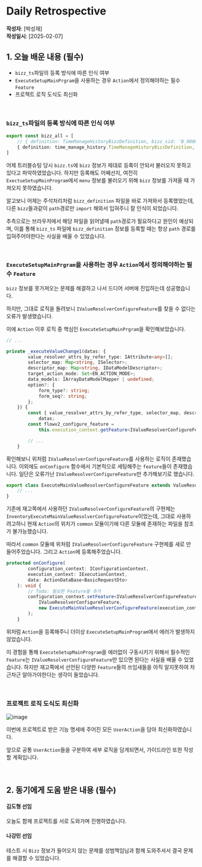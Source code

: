 # Daily Retrospective

**작성자**: [박성재]  
**작성일시**: [2025-02-07]

## 1. 오늘 배운 내용 (필수)

- `bizz_ts`파일의 등록 방식에 따른 인식 여부
- `ExecuteSetupMainPrgram`을 사용하는 경우 `Action`에서 정의해야하는 필수 `Feature`
- 프로젝트 로직 도식도 최신화

<br/>

### `bizz_ts`파일의 등록 방식에 따른 인식 여부

```typescript
export const bizz_all = [
    // { definition: TimeManageHistoryBizzDefinition, bizz_sid: 'B_000000E201770' },
    { definition: time_manage_history.TimeManageHistoryBizzDefinition, bizz_sid: 'B_000000E201770' },
]
```
어제 트러블슈팅 당시 `bizz.ts`에 `bizz` 정보가 제대로 등록이 안되서 불러오지 못하고 있다고 파악하였었습니다. 하지만 등록해도 어째선지, 여전히 `ExectueSetupMainProgram`에서 `menu` 정보를 불러오기 위해 `bizz` 정보를 가져올 때 가져오지 못하였습니다.

알고보니 어제는 주석처리처럼 `bizz_definition` 파일을 바로 가져와서 등록했었는데, 다른 `bizz`들과같이 `path`경로만 `import` 해와서 입혀주니 잘 인식이 되었습니다.

추측으로는 브라우저에서 해당 파일을 읽어낼때 `path`경로가 필요하다고 원인이 예상되며, 이를 통해 `bizz_ts` 파일에 `bizz_definition` 정보를 등록할 때는 항상 `path` 경로를 입혀주어야한다는 사실을 배울 수 있었습니다.

<br/>

### `ExecuteSetupMainPrgram`을 사용하는 경우 `Action`에서 정의해야하는 필수 `Feature`
`bizz` 정보를 못가져오는 문제를 해결하고 나서 드디어 서버에 진입하는데 성공했습니다.

하지만, 그대로 로직을 돌려보니 `IValueResolverConfigureFeature`를 찾을 수 없다는 오류가 발생했습니다.

이에 `Action` 이후 로직 중 핵심인 `ExecuteSetupMainPrgram`을 확인해보았습니다.

```typescript
// ...

private _executeValueChange1(datas: {
		value_resolver_attrs_by_refer_type: IAttribute<any>[];
		selector_map: Map<string, ISelector>;
		descriptor_map: Map<string, IDataModelDescriptor>;
		target_action_mode: Set<EN_ACTION_MODE>;
		data_models: IArrayDataModelMapper | undefined;
		option?: {
			form_type?: string;
			form_seq?: string;
		};
	}) {
		const { value_resolver_attrs_by_refer_type, selector_map, descriptor_map, target_action_mode, data_models } =
			datas;
		const flowv2_configure_feature =
			this.execution_context.getFeature<IValueResolverConfigureFeature>(IValueResolverConfigureFeature);

        // ...
    }
```
확인해보니 위처럼 `IValueResolverConfigureFeature`를 사용하는 로직이 존재했습니다. 이외에도 `onConfigure` 함수에서 기본적으로 세팅해주는 `feature`들이 존재했습니다. 일단은 오류가난 `IValueResolverConfigureFeature`만 추가해보기로 했습니다.

```typescript
export class ExecuteMainValueResolverConfigureFeature extends ValueResolverConfigureFeature {
    // ...
}
```
기존에 재고쪽에서 사용하던 `IValueResolverConfigureFeature`의 구현체는 `InventoryExecuteMainValueResolverConfigureFeature`이었는데, 그대로 사용하려고하니 현재 `Action`의 위치가 `common` 모듈이기에 다른 모듈에 존재하는 파일을 참조가 불가능했습니다.

따라서 `common` 모듈에 위처럼 `IValueResolverConfigureFeature` 구현체를 새로 만들어주었습니다. 그리고 `Action`에 등록해주었습니다.

```typescript
protected onConfigure(
		configuration_context: IConfigurationContext,
		execution_context: IExecutionContext,
		data: ActionDataBase<BasicRequestDto>
	): void {
		// Todo: 필요한 Feature들 추가
		configuration_context.setFeature<IValueResolverConfigureFeature>(
			IValueResolverConfigureFeature,
			new ExecuteMainValueResolverConfigureFeature(execution_context)
		);
	}
```
위처럼 `Action`을 등록해주니 더이상 `ExecuteSetupMainProgram`에서 에러가 발생하지 않았습니다.

이 경험을 통해 `ExecuteSetupMainProgram`을 에러없이 구동시키기 위해서 필수적인 `Feature`는 `IValueResolverConfigureFeature`만 있으면 된다는 사실을 배울 수 있었습니다. 하지만 재고쪽에서 선언된 다양한 `Feature`들의 쓰임새들을 아직 알지못하여 차근차근 알아가야한다는 생각이 들었습니다.

<br/>

### 프로젝트 로직 도식도 최신화

![image](../ref/박성재_이미지/공통%20작업%20도식도(도형,%20성재)_v3.drawio.png)

이번에 프로젝트로 받은 기능 명세에 주어진 모든 `UserAction`을 담아 최신화하였습니다.

앞으로 공통 `UserAction`들을 구분하여 세부 로직을 담게되면서, 가이드라인 또한 작성할 계획입니다.


<br/>

## 2. 동기에게 도움 받은 내용 (필수)

#### 김도형 선임
오늘도 함께 프로젝트를 서로 도와가며 진행하였습니다.

#### 나강민 선임
테스트 시 `Bizz` 정보가 들어오지 않는 문제를 성범책임님과 함께 도와주셔서 결국 문제를 해결할 수 있었습니다.